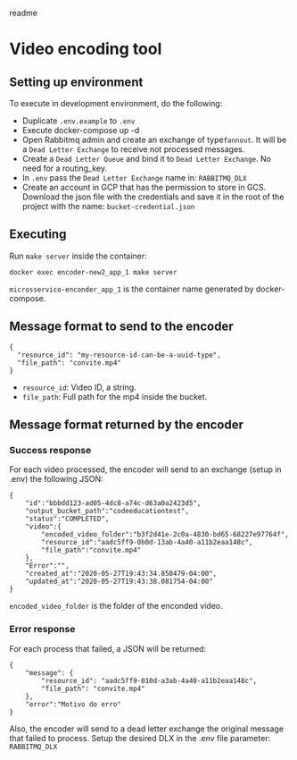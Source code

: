readme

# Video encoding tool

## Setting up environment

To execute in development environment, do the following:

- Duplicate `.env.example` to `.env`
- Execute docker-compose up -d
- Open Rabbitmq admin and create an exchange of type`fannout`. It will be a `Dead Letter Exchange` to receive not processed messages.
- Create a `Dead Letter Queue` and bind it to `Dead Letter Exchange`. No need for a routing_key.
- In `.env` pass the `Dead Letter Exchange` name in: `RABBITMQ_DLX`
- Create an account in GCP that has the permission to store in GCS. Download the json file with the credentials and save it in the root of the project with the name: `bucket-credential.json`

## Executing

Run `make server` inside the container:

```
docker exec encoder-new2_app_1 make server
```

`microsservico-enconder_app_1` is the container name generated by docker-compose.

## Message format to send to the encoder

```
{
  "resource_id": "my-resource-id-can-be-a-uuid-type",
  "file_path": "convite.mp4"
}
```

- `resource_id`: Video ID, a string.
- `file_path`: Full path for the mp4 inside the bucket.

## Message format returned by the encoder

### Success response

For each video processed, the encoder will send to an exchange (setup in .env) the following JSON:

```
{
    "id":"bbbdd123-ad05-4dc8-a74c-d63a0a2423d5",
    "output_bucket_path":"codeeducationtest",
    "status":"COMPLETED",
    "video":{
        "encoded_video_folder":"b3f2d41e-2c0a-4830-bd65-68227e97764f",
        "resource_id":"aadc5ff9-0b0d-13ab-4a40-a11b2eaa148c",
        "file_path":"convite.mp4"
    },
    "Error":"",
    "created_at":"2020-05-27T19:43:34.850479-04:00",
    "updated_at":"2020-05-27T19:43:38.081754-04:00"
}
```

`encoded_video_folder` is the folder of the enconded video.

### Error response

For each process that failed, a JSON will be returned:

```
{
    "message": {
        "resource_id": "aadc5ff9-010d-a3ab-4a40-a11b2eaa148c",
        "file_path": "convite.mp4"
    },
    "error":"Motivo do erro"
}
```

Also, the encoder will send to a dead letter exchange the original message that failed to process.
Setup the desired DLX in the .env file parameter: `RABBITMQ_DLX`
